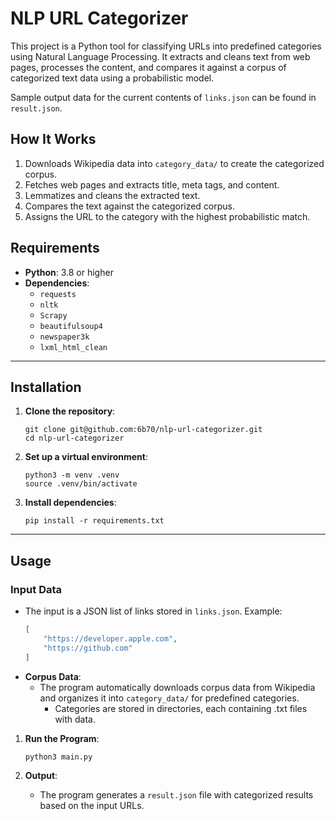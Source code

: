 # NLP URL Categorizer

This project is a Python tool for classifying URLs into predefined categories using Natural Language Processing. It extracts and cleans text from web pages, processes the content, and compares it against a corpus of categorized text data using a probabilistic model.

Sample output data for the current contents of `links.json` can be found in `result.json`.

## How It Works

1. Downloads Wikipedia data into `category_data/` to create the categorized corpus.
2. Fetches web pages and extracts title, meta tags, and content.
3. Lemmatizes and cleans the extracted text.
4. Compares the text against the categorized corpus.
5. Assigns the URL to the category with the highest probabilistic match.


## Requirements

- **Python**: 3.8 or higher
- **Dependencies**:
  - `requests`
  - `nltk`
  - `Scrapy`
  - `beautifulsoup4`
  - `newspaper3k`
  - `lxml_html_clean`

---

## Installation

1. **Clone the repository**:
   ```
   git clone git@github.com:6b70/nlp-url-categorizer.git
   cd nlp-url-categorizer
   ```

2. **Set up a virtual environment**:
   ```
   python3 -m venv .venv
   source .venv/bin/activate
   ```

3. **Install dependencies**:
   ```
   pip install -r requirements.txt
   ```

---

## Usage

### Input Data
- The input is a JSON list of links stored in `links.json`. Example:
  ```json
  [
      "https://developer.apple.com",
      "https://github.com"
  ]
  ```
- **Corpus Data**:
  - The program automatically downloads corpus data from Wikipedia and organizes it into `category_data/` for predefined categories.
    - Categories are stored in directories, each containing .txt files with data.

1. **Run the Program**:
   ```
   python3 main.py
   ```

2. **Output**:
   - The program generates a `result.json` file with categorized results based on the input URLs.
